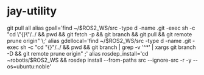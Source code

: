 # jay-utility

git pull all
alias gpall='find ~/$ROS2_WS/src -type d -name .git -exec sh -c "cd \"{}\"/../ && pwd && git fetch -p && git branch && git pull && git remote prune origin" \;'
alias gdellocal='find ~/$ROS2_WS/src -type d -name .git -exec sh -c "cd \"{}\"/../ && pwd && git branch | grep -v '^*' | xargs git branch -D && git remote prune origin" \;'
alias rosdep_install='cd ~robotis/$ROS2_WS && rosdep install --from-paths src --ignore-src -r -y --os=ubuntu:noble'
